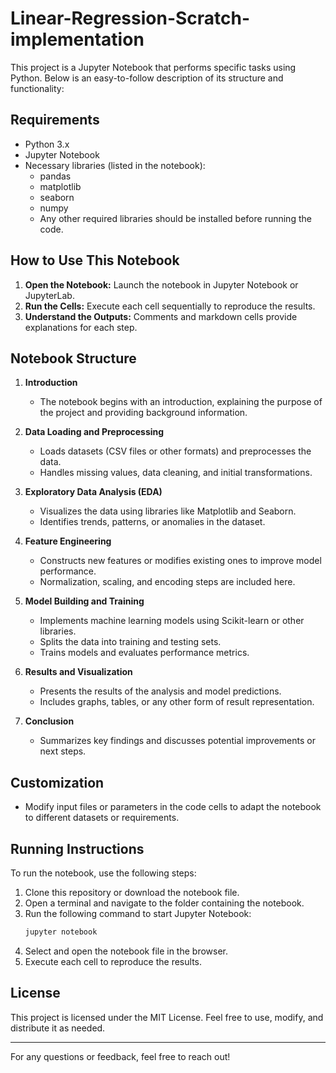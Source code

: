 # Linear-Regression-Scratch-implementation


This project is a Jupyter Notebook that performs specific tasks using Python. Below is an easy-to-follow description of its structure and functionality:

## Requirements
- Python 3.x
- Jupyter Notebook
- Necessary libraries (listed in the notebook):
  - pandas
  - matplotlib
  - seaborn
  - numpy
  - Any other required libraries should be installed before running the code.

## How to Use This Notebook
1. **Open the Notebook:** Launch the notebook in Jupyter Notebook or JupyterLab.
2. **Run the Cells:** Execute each cell sequentially to reproduce the results.
3. **Understand the Outputs:** Comments and markdown cells provide explanations for each step.

## Notebook Structure

1. **Introduction**
   - The notebook begins with an introduction, explaining the purpose of the project and providing background information.

2. **Data Loading and Preprocessing**
   - Loads datasets (CSV files or other formats) and preprocesses the data.
   - Handles missing values, data cleaning, and initial transformations.

3. **Exploratory Data Analysis (EDA)**
   - Visualizes the data using libraries like Matplotlib and Seaborn.
   - Identifies trends, patterns, or anomalies in the dataset.

4. **Feature Engineering**
   - Constructs new features or modifies existing ones to improve model performance.
   - Normalization, scaling, and encoding steps are included here.

5. **Model Building and Training**
   - Implements machine learning models using Scikit-learn or other libraries.
   - Splits the data into training and testing sets.
   - Trains models and evaluates performance metrics.

6. **Results and Visualization**
   - Presents the results of the analysis and model predictions.
   - Includes graphs, tables, or any other form of result representation.

7. **Conclusion**
   - Summarizes key findings and discusses potential improvements or next steps.

## Customization
- Modify input files or parameters in the code cells to adapt the notebook to different datasets or requirements.

## Running Instructions
To run the notebook, use the following steps:
1. Clone this repository or download the notebook file.
2. Open a terminal and navigate to the folder containing the notebook.
3. Run the following command to start Jupyter Notebook:
   ```bash
   jupyter notebook
   ```
4. Select and open the notebook file in the browser.
5. Execute each cell to reproduce the results.

## License
This project is licensed under the MIT License. Feel free to use, modify, and distribute it as needed.

---
For any questions or feedback, feel free to reach out!

